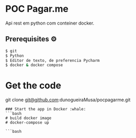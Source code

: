 # POC Pagar.me

Api rest em python com conteiner docker.

## Prerequisites :gear:	
```bash
$ git
$ Python
$ Editor de texto, de preferencia Pycharm
$ docker & docker compose
``` 
# Get the code
git clone  git@github.com:dunogueiraMusa/pocpagarme.git

``` 
### Start the app in Docker :whale:		
```bash
# build docker image
# docker-compose up

```bash

